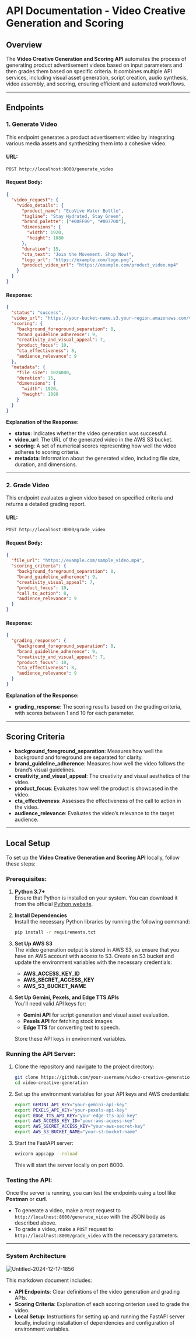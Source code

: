 # API Documentation - Video Creative Generation and Scoring

## Overview

The **Video Creative Generation and Scoring API** automates the process of generating product advertisement videos based on input parameters and then grades them based on specific criteria. It combines multiple API services, including visual asset generation, script creation, audio synthesis, video assembly, and scoring, ensuring efficient and automated workflows.

---

## Endpoints

### 1. **Generate Video**
This endpoint generates a product advertisement video by integrating various media assets and synthesizing them into a cohesive video.

#### URL:
`POST http://localhost:8000/generate_video`

#### Request Body:

```json
{
  "video_request": {
    "video_details": {
      "product_name": "EcoVive Water Bottle",
      "tagline": "Stay Hydrated, Stay Green",
      "brand_palette": ["#00FF00", "#007700"],
      "dimensions": {
        "width": 1920,
        "height": 1080
      },
      "duration": 15,
      "cta_text": "Join the Movement. Shop Now!",
      "logo_url": "https://example.com/logo.png",
      "product_video_url": "https://example.com/product_video.mp4"
    }
  }
}
```

#### Response:

```json
{
  "status": "success",
  "video_url": "https://your-bucket-name.s3.your-region.amazonaws.com/videos/generated_video.mp4",
  "scoring": {
    "background_foreground_separation": 8,
    "brand_guideline_adherence": 9,
    "creativity_and_visual_appeal": 7,
    "product_focus": 10,
    "cta_effectiveness": 8,
    "audience_relevance": 9
  },
  "metadata": {
    "file_size": 1024000,
    "duration": 15,
    "dimensions": {
      "width": 1920,
      "height": 1080
    }
  }
}
```

**Explanation of the Response:**

- **status**: Indicates whether the video generation was successful.
- **video_url**: The URL of the generated video in the AWS S3 bucket.
- **scoring**: A set of numerical scores representing how well the video adheres to scoring criteria.
- **metadata**: Information about the generated video, including file size, duration, and dimensions.

---

### 2. **Grade Video**
This endpoint evaluates a given video based on specified criteria and returns a detailed grading report.

#### URL:
`POST http://localhost:8000/grade_video`

#### Request Body:

```json
{
  "file_url": "https://example.com/sample_video.mp4",
  "scoring_criteria": {
    "background_foreground_separation": 8,
    "brand_guideline_adherence": 9,
    "creativity_visual_appeal": 7,
    "product_focus": 10,
    "call_to_action": 8,
    "audience_relevance": 9
  }
}
```

#### Response:

```json
{
  "grading_response": {
    "background_foreground_separation": 8,
    "brand_guideline_adherence": 9,
    "creativity_and_visual_appeal": 7,
    "product_focus": 10,
    "cta_effectiveness": 8,
    "audience_relevance": 9
  }
}
```

**Explanation of the Response:**

- **grading_response**: The scoring results based on the grading criteria, with scores between 1 and 10 for each parameter.

---

## Scoring Criteria

- **background_foreground_separation**: Measures how well the background and foreground are separated for clarity.
- **brand_guideline_adherence**: Measures how well the video follows the brand’s visual guidelines.
- **creativity_and_visual_appeal**: The creativity and visual aesthetics of the video.
- **product_focus**: Evaluates how well the product is showcased in the video.
- **cta_effectiveness**: Assesses the effectiveness of the call to action in the video.
- **audience_relevance**: Evaluates the video’s relevance to the target audience.

---

## Local Setup

To set up the **Video Creative Generation and Scoring API** locally, follow these steps:

### Prerequisites:

1. **Python 3.7+**  
   Ensure that Python is installed on your system. You can download it from the official [Python website](https://www.python.org/downloads/).

2. **Install Dependencies**  
   Install the necessary Python libraries by running the following command:

   ```bash
   pip install -r requirements.txt
   ```

3. **Set Up AWS S3**  
   The video generation output is stored in AWS S3, so ensure that you have an AWS account with access to S3. Create an S3 bucket and update the environment variables with the necessary credentials:

   - **AWS_ACCESS_KEY_ID**
   - **AWS_SECRET_ACCESS_KEY**
   - **AWS_S3_BUCKET_NAME**

4. **Set Up Gemini, Pexels, and Edge TTS APIs**  
   You'll need valid API keys for:
   - **Gemini API** for script generation and visual asset evaluation.
   - **Pexels API** for fetching stock images.
   - **Edge TTS** for converting text to speech.
   
   Store these API keys in environment variables.

### Running the API Server:

1. Clone the repository and navigate to the project directory:

   ```bash
   git clone https://github.com/your-username/video-creative-generation.git
   cd video-creative-generation
   ```

2. Set up the environment variables for your API keys and AWS credentials:

   ```bash
   export GEMINI_API_KEY="your-gemini-api-key"
   export PEXELS_API_KEY="your-pexels-api-key"
   export EDGE_TTS_API_KEY="your-edge-tts-api-key"
   export AWS_ACCESS_KEY_ID="your-aws-access-key"
   export AWS_SECRET_ACCESS_KEY="your-aws-secret-key"
   export AWS_S3_BUCKET_NAME="your-s3-bucket-name"
   ```

3. Start the FastAPI server:

   ```bash
   uvicorn app:app --reload
   ```

   This will start the server locally on port 8000.

### Testing the API:

Once the server is running, you can test the endpoints using a tool like **Postman** or **curl**.

- To generate a video, make a `POST` request to `http://localhost:8000/generate_video` with the JSON body as described above.
- To grade a video, make a `POST` request to `http://localhost:8000/grade_video` with the necessary parameters.

---

### System Architecture
![Untitled-2024-12-17-1856](https://github.com/user-attachments/assets/9ca0d8ed-c511-4528-a9f0-70d1c8d6ff40)


This markdown document includes:

- **API Endpoints**: Clear definitions of the video generation and grading APIs.
- **Scoring Criteria**: Explanation of each scoring criterion used to grade the video.
- **Local Setup**: Instructions for setting up and running the FastAPI server locally, including installation of dependencies and configuration of environment variables.
